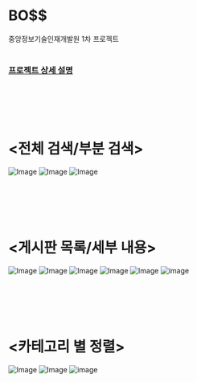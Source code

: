 # BO$$
중앙정보기술인재개발원 1차 프로젝트
<br><br>


### [프로젝트 상세 설명](https://chambray-soap-b8c.notion.site/a22d323663474554a55e548f9f190e9a)
<br><br><br><br>


<h1><전체 검색/부분 검색></h1>
  
![Image](https://github.com/user-attachments/assets/bd33ee36-16d1-4398-b8cd-bd706c8ca9e5)
![Image](https://github.com/user-attachments/assets/2d429e04-1043-4d0b-9e65-f448d29b1319)
![Image](https://github.com/user-attachments/assets/1083fc16-70b0-4420-afca-9220b79ac079)

<br><br><br><br>
<h1><게시판 목록/세부 내용></h1>
  
![Image](https://github.com/user-attachments/assets/15c37a5c-4a12-4763-9d6e-a03b122a5b05)
![Image](https://github.com/user-attachments/assets/e41544c6-21d9-44bd-b2fb-073eeef37725)
![Image](https://github.com/user-attachments/assets/ed15ec09-4496-42ee-b837-0d365f226a23)
![Image](https://github.com/user-attachments/assets/a3b6b9e9-0869-4b9d-9b7d-315e5d3f51c5)
![Image](https://github.com/user-attachments/assets/964f311c-e46c-4bd4-a283-10d4169446b0)
![image](https://github.com/user-attachments/assets/367eac66-b82a-4790-bf02-463192fd0fe8)


<br><br><br><br>
<h1><카테고리 별 정렬></h1>
  
![Image](https://github.com/user-attachments/assets/c066df18-62ff-4904-b005-d005a6ecdb13)
![Image](https://github.com/user-attachments/assets/3a49a609-3e19-46ae-a913-55539bcc175b)
![image](https://github.com/user-attachments/assets/dd49861b-0444-407a-b8ce-153d145dd2b1)

